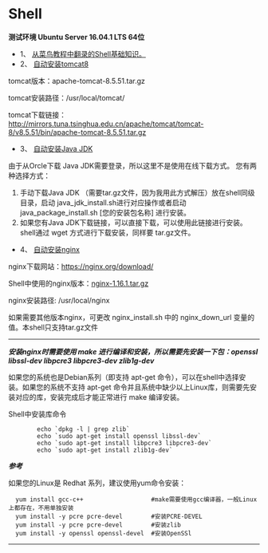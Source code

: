 # Shell

**测试环境 Ubuntu Server 16.04.1 LTS 64位**

-  1、 [从菜鸟教程中翻录的Shell基础知识。](https://www.runoob.com/linux/linux-shell.html)
-  2、 [自动安装tomcat8](https://github.com/cnkaile/Shell/tree/master/auto_install_tomcat8.5.51)

tomcat版本：apache-tomcat-8.5.51.tar.gz

tomcat安装路径：/usr/local/tomcat/

tomcat下载链接：http://mirrors.tuna.tsinghua.edu.cn/apache/tomcat/tomcat-8/v8.5.51/bin/apache-tomcat-8.5.51.tar.gz

-  3、 [自动安装Java JDK](https://github.com/cnkaile/Shell/tree/master/auto_install_javaJDK)

由于从Orcle下载 Java JDK需要登录，所以这里不是使用在线下载方式。
您有两种选择方式：
1. 手动下载Java JDK （需要tar.gz文件，因为我用此方式解压）放在shell同级目录，启动 java_jdk_install.sh进行对应操作或者启动 java_package_install.sh [您的安装包名称] 进行安装。
2. 如果您有Java JDK下载链接，可以直接下载，可以使用此链接进行安装。shell通过 wget 方式进行下载安装，同样要 tar.gz文件。

-  4、 [自动安装nginx](https://github.com/cnkaile/Shell/tree/master/auto_install_nginx)

nginx下载网站：https://nginx.org/download/

Shell中使用的nginx版本：[nginx-1.16.1.tar.gz](https://nginx.org/download/nginx-1.16.1.tar.gz)

nginx安装路径: /usr/local/nginx

如果需要其他版本nginx，可更改 nginx_install.sh 中的 nginx_down_url 变量的值。本shell只支持tar.gz文件
<hr>

***安装nginx时需要使用 make 进行编译和安装，所以需要先安装一下包：openssl libssl-dev libpcre3 libpcre3-dev zlib1g-dev***

如果您的系统也是Debian系列（即支持 apt-get 命令），可以在shell中选择安装。如果您的系统不支持 apt-get 命令并且系统中缺少以上Linux库，则需要先安装对应的库，安装完成后才能正常进行 make 编译安装。

Shell中安装库命令

```shell
        echo `dpkg -l | grep zlib`
        echo `sudo apt-get install openssl libssl-dev`
        echo `sudo apt-get install libpcre3 libpcre3-dev`
        echo `sudo apt-get install zlib1g-dev`
```

***参考***

如果您的Linux是 Redhat 系列，建议使用yum命令安装：

```shell
  yum install gcc-c++                   #make需要使用gcc编译器，一般Linux上都存在，不用单独安装
  yum install -y pcre pcre-devel        #安装PCRE-DEVEL
  yum install -y pcre pcre-devel        #安装zlib
  yum install -y openssl openssl-devel  #安装OpenSSl
```

<hr>
